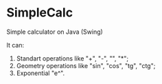 # SimpleCalc
Simple calculator on Java (Swing)

It can:

1. Standart operations like "+", "-", "\", "*";
2. Geometry operations like "sin", "cos", "tg", "ctg";
3. Exponential "e^".
